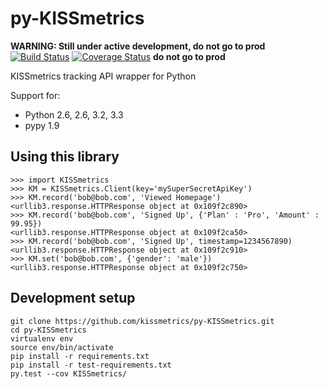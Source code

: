 py-KISSmetrics
==============

**WARNING: Still under active development, do not go to prod**
[![Build Status](https://travis-ci.org/kissmetrics/py-KISSmetrics.png?branch=master)](https://travis-ci.org/kissmetrics/py-KISSmetrics)
[![Coverage Status](https://coveralls.io/repos/kissmetrics/py-KISSmetrics/badge.png)](https://coveralls.io/r/kissmetrics/py-KISSmetrics)
**do not go to prod**

KISSmetrics tracking API wrapper for Python

Support for:
  - Python 2.6, 2.6, 3.2, 3.3
  - pypy 1.9

## Using this library

```
>>> import KISSmetrics
>>> KM = KISSmetrics.Client(key='mySuperSecretApiKey')
>>> KM.record('bob@bob.com', 'Viewed Homepage')
<urllib3.response.HTTPResponse object at 0x109f2c890>
>>> KM.record('bob@bob.com', 'Signed Up', {'Plan' : 'Pro', 'Amount' : 99.95})
<urllib3.response.HTTPResponse object at 0x109f2ca50>
>>> KM.record('bob@bob.com', 'Signed Up', timestamp=1234567890)
<urllib3.response.HTTPResponse object at 0x109f2c910>
>>> KM.set('bob@bob.com', {'gender': 'male'})
<urllib3.response.HTTPResponse object at 0x109f2c750>
```

## Development setup

```
git clone https://github.com/kissmetrics/py-KISSmetrics.git
cd py-KISSmetrics
virtualenv env
source env/bin/activate
pip install -r requirements.txt
pip install -r test-requirements.txt
py.test --cov KISSmetrics/
```
